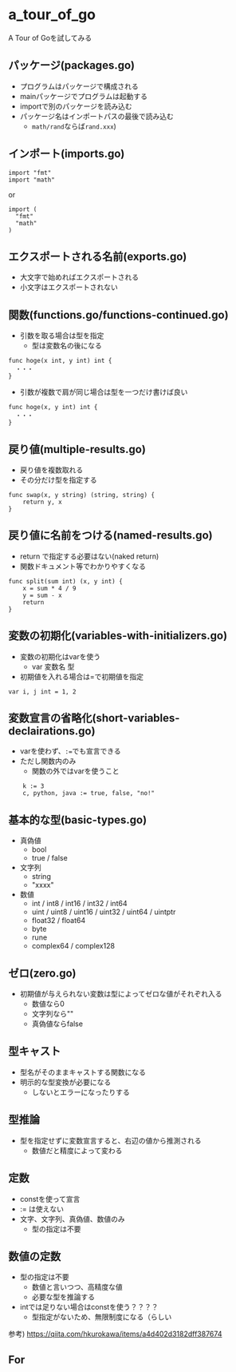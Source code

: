 # a_tour_of_go

A Tour of Goを試してみる

## パッケージ(packages.go)

- プログラムはパッケージで構成される
- mainパッケージでプログラムは起動する
- importで別のパッケージを読み込む
- パッケージ名はインポートパスの最後で読み込む
  - ```math/rand```ならば```rand.xxx```)

## インポート(imports.go)

```
import "fmt"
import "math"
```

or 

```
import (
  "fmt"
  "math"
)
```

## エクスポートされる名前(exports.go)

- 大文字で始めればエクスポートされる
- 小文字はエクスポートされない

## 関数(functions.go/functions-continued.go)

- 引数を取る場合は型を指定
  - 型は変数名の後になる

```
func hoge(x int, y int) int {
  ・・・
}
```

  - 引数が複数で肩が同じ場合は型を一つだけ書けば良い

```
func hoge(x, y int) int {
  ・・・
}
```

## 戻り値(multiple-results.go)

- 戻り値を複数取れる
- その分だけ型を指定する

```
func swap(x, y string) (string, string) {
	return y, x
}
```

## 戻り値に名前をつける(named-results.go)

- return で指定する必要はない(naked return)
- 関数ドキュメント等でわかりやすくなる

```
func split(sum int) (x, y int) {
	x = sum * 4 / 9
	y = sum - x
	return
}
```

## 変数の初期化(variables-with-initializers.go)

- 変数の初期化はvarを使う
  - var 変数名 型
- 初期値を入れる場合は=で初期値を指定

```
var i, j int = 1, 2
```

## 変数宣言の省略化(short-variables-declairations.go)

- varを使わず、```:=```でも宣言できる
- ただし関数内のみ
  - 関数の外ではvarを使うこと

```
	k := 3
	c, python, java := true, false, "no!"
```

## 基本的な型(basic-types.go)

- 真偽値
  - bool
  - true / false
- 文字列
  - string
  - "xxxx"
- 数値
  - int / int8 / int16 / int32 / int64
  - uint / uint8 / uint16 / uint32 / uint64 / uintptr
  - float32 / float64
  - byte
  - rune
  - complex64 / complex128

## ゼロ(zero.go)

- 初期値が与えられない変数は型によってゼロな値がそれぞれ入る
  - 数値なら0
  - 文字列なら""
  - 真偽値ならfalse

## 型キャスト

- 型名がそのままキャストする関数になる
- 明示的な型変換が必要になる
  - しないとエラーになったりする

## 型推論

- 型を指定せずに変数宣言すると、右辺の値から推測される
  - 数値だと精度によって変わる

## 定数

- constを使って宣言
- := は使えない
- 文字、文字列、真偽値、数値のみ
  - 型の指定は不要

## 数値の定数

- 型の指定は不要
  - 数値と言いつつ、高精度な値
  - 必要な型を推論する
- intでは足りない場合はconstを使う？？？？
  - 型指定がないため、無限制度になる（らしい

参考) https://qiita.com/hkurokawa/items/a4d402d3182dff387674

## For

